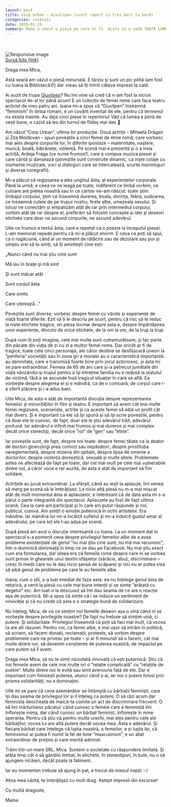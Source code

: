 ```yaml
---
layout: post
title: Corp urban – Giuvlipen (scurt raport cu trei beri la bord)
categories: recenzii
date: 2019-01-15
summary: Mama a văzut o piesă pe care ar fi  mișto să o vadă TOATĂ LUMEA! Și îmi povestește de ce. 
---
```


<br/>
<br/>
<img src="{{site.url}}/img/corp_urban.jpg" class="img-fluid" alt="Responsive image">

<br/>
<a href="https://www.facebook.com/giuvlipen/photos/a.920190341334499/2011584388861750/?type=3&theater">Sursă foto (link)</a>

Draga mea Mica,

Astă seară am văzut o piesă minunată. E târziu și sunt un pic pilită (am fost cu Ioana la Bibliotecă:P) dar vreau să îți trimit câteva impresii la cald.

Ai auzit de trupa [Giuvlipen](https://www.facebook.com/giuvlipen/)? Nu îmi vine să cred că n-am fost la niciun spectacol de-al lor până acum! E un colectiv de femei rome care face teatru activist de vreo patru ani. Ioana mi-a spus că ”Giuvlipen” înseamnă ”feminism” în limba romani, e un cuvânt inventat de ele, pentru că termenul nu exista înainte. Au deja cinci piese în repertoriu! Văd că lumea e plină de vești bune, e cazul să ies din turnul de fildeș mai des 🙂

Am văzut ”Corp Urban”, ultima lor producție. Două actrițe – Mihaela Drăgan și Zita Moldovan – spun poveștile a cinci femei de etnie romă, care vorbesc mai ales despre corpurile lor, în diferite ipostaze – maternitate, naștere, muncă, boală, bătrânețe, violență. Pe scenă mai e prezentă și o a treia actriță, Ardeja Fraga (ce nume frumos!), care a compus muzica piesei și care cântă și dansează (poveștile sunt construite dinamic, ca niște colaje cu momente muzicale, voci și dialoguri care se intercalează, scurte monologuri și diverse coregrafii).

Mi-a plăcut că regizoarea a ales unghiul ăsta, al experiențelor corporale. Până la urmă, e ceea ce ne leagă pe toate, indiferent ce limbă vorbim, ce culoare are pielea noastră sau în ce cartier ne-am născut: toate știm limbajul corpului, știm ce înseamnă durerea, boala, dorința, febra, sudoarea, ce înseamnă cutele de pe trupul nostru, firele albe, umezeala sexului. Și totuși ne conectăm și empatizăm atât de rar prin intermediul corpului, vorbim atât de rar despre el, preferăm să folosim concepte și idei și deseori etichete care doar ne ascund corpurile, ne ascund adevărul.

Uite ce frumos e textul ăsta, care e repetat ca o poezie la începutul piesei. L-am memorat repede pentru că mi-a plăcut enorm. E ceva ce poți să spui, ca o rugăciune, când ai un moment de rătăcire sau de dezolare sau pur și simplu vrei să te simți, să îți amintești cine ești:

„Atunci când nu mai ştiu cine sunt

Mă iau ȋn braţe şi mă simt

Şi sunt măcar atât

Sunt corpul ăsta

Care simte

Care vibrează…” 


Poveștile sunt diverse, vorbesc despre femei cu vârste și experiențe de viață foarte diferite. Ezit să ți le descriu pe scurt, pentru că risc să le reduc la niște etichete tragice, ori piesa tocmai despre asta e, despre împărtășirea unor experiențe, dincolo de orice etichete, de la om la om, de la trup la trup.

După cum îți poți imagina, cele mai multe sunt cutremurătoare, și fac parte din păcate din viața de zi cu zi a multor femei rome. Dar oricât ar fi de tragice, toate cele cinci personaje, ale căror destine se desfășoară uneori la ”periferia” societății sau în zona gri a moralei au o caracteristică importantă: au demnitate, care e transmisă foarte bine prin jocul actoricesc, și asta mi se pare extraordinar. Femeia de 65 de ani care și-a petrecut jumătate din viață vânzându-și trupul pentru a își întreține familia nu e redusă la statutul de victimă, fără a se ascunde însă tragicul situației în care se află. Ea vorbește despre alegerea ei și e mândră, ca de o comoară, de corpul care i-a oferit plăcere și i-a adus bani.

Uite Mica, de asta e atât de importantă discuția despre reprezentarea femeilor și minorităților în film și teatru. E important să avem cât mai multe femei regizoare, scenariste, actrițe și ca aceste femei să aibă un profil cât mai divers. Și e important ca ele să își spună și să își scrie poveștile, pentru că doar ele le cunosc, de fapt, doar ele le știu adevărul trăit, adevărul profund. Iar adevărul e infinit mai frumos și mai dureros și mai complex decât orice stereotip, decât orice ”rol” de ”gen” sau ”etnie”.

Iar poveștile sunt, de fapt, despre noi toate: despre femei tăiate ca la abator de doctori ginecologi prea comozi sau nepăsători, despre prostituția nereglementată, despre mizeria din spitale, despre lipsa de omenie a doctorilor, despre violența domestică, sexuală și multe altele. Problemele astea ne afectează de fapt pe toate, dar cel mai mult pe cele mai vulnerabile dintre noi, a căror voce e rar auzită, de asta e atât de important să fim solidare.

Actrițele au jucat extraordinar. La sfârșit, când au ieșit la aplauze, îmi venea să merg pe scenă să le îmbrățișez. La nicio altă piesă nu m-a mai mișcat atât de mult momentul ăsta al aplauzelor, e interesant că de data asta mi s-a părut o parte integrantă din spectacol. Aplauzele au fost de fapt ultima scenă. Cea la care am participat și în care am putut răspunde și noi, publicul, cumva. Am simțit o emoție puternică în ochii artistelor. Era mândrie. Iar mândria lor mi-a încălzit sufletul și mi-a îndulcit gustul amar al adevărului, pe care tot ele l-au adus pe scenă.  

După piesă am avut o discuție interesantă cu Ioana. La un moment dat în spectacol s-a pomenit ceva despre privilegiul femeilor albe de a avea probleme existențiale de genul ”nu mai știu cine sunt, nu mă mai recunosc”, într-o duminică dimineață în timp ce se dau pe Facebook. Nu mai știu exact cum era formularea, dar ideea era că femeile rome despre care ni se vorbea sunt prinse în ghearele unui destin sfâșietor (sărăcie, abuz, discriminare – cresc în medii care nu le dau nicio șansă de scăpare) și nici nu ar putea visa să aibă genul de probleme pe care le au femeile albe.

Ioana, cum o știi, s-a luat imediat de faza asta: ea nu înțelege genul ăsta de retorică, a venit la piesă cu cele mai bune intenții și se simte ”arătată cu degetul” etc. Am luat-o la descusut să îmi dau seama de ce are o reacție așa de puternică. Mi-a spus că simte că i se induce un sentiment de vinovăție și că nu crede că asta e o strategie bună de solidarizare.

Nu înțeleg, Mica, de ce ce simțim noi femeile deseori așa o vină când ni se vorbește despre privilegiile noastre? De fapt nu trebuie să simțim vină, ci putere. Și solidaritate. Privilegiul înseamnă că poți să faci mai mult, că vocea ta are alt răsunet. Pentru noi, ca femei albe, e mai ușor să intrăm în politică, să scriem, să facem donații, reclamații, proteste, să vorbim despre problemele care ne privesc pe toate – și ar fi minunat să o facem, cât mai multe dintre noi, să devenim conștiente de puterea noastră, de impactul pe care putem să îl avem.

Draga mea Mica, să nu te simți niciodată vinovată că ești puternică. Știu că noi femeile avem de cele mai multe ori o ”relație complicată” cu ”relațiile de putere”. Multe dintre noi le evită sau simt aversiune față de ele. Dar e important cum folosești puterea, atunci când o ai, iar noi o putem folosi prin prisma solidarității, nu a dominației.

Uite mi se pare că ceva asemănător se întâmplă cu bărbații feminiști, care își dau seama de privilegiul lor și îl înțeleg ca putere. O să râzi acum dar feminista deocheată de maică-ta comite un act de discriminare frecvent. O să îmi mărturisesc păcatul: când cunosc o femeie care e feministă îmi înflorește inima, dar când cunosc un bărbat feminist, înflorește în mine speranța. Pentru că știu că pentru multe urechi, mai ales pentru cele ale bărbaților, vocea lui are altă putere decât vocea mea. Ăsta e adevărul. Și fiecare bărbat care înțelege că lupta noastră, a femeilor, e și lupta lor, că feminismul ar putea fi numit la fel de bine ”masculinism”, e un aliat extraordinar de prețios și care merită admirat.

Trăim într-un mare SRL, Mica. Suntem o societate cu răspundere limitată. Și atâta timp cât o să gândim limitat, în etichete, în stereotipuri, în bule, nu o să ajungem nicăieri, decât poate la faliment.

Iar eu momentan trebuie să ajung în pat, e trecut de miezul nopții :-/

Alina mea iubită, te îmbrățișez cu mult drag. Aștept impresii din excursie!

Cu multă dragoste,

Mama
<br/>
<br/>


<br/>
<br/>










